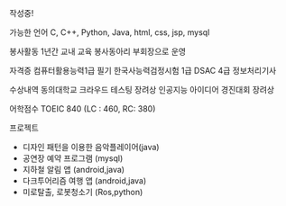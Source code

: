 작성중!

가능한 언어
C, C++, Python, Java, html, css, jsp, mysql

봉사활동
1년간 교내 교육 봉사동아리 부회장으로 운영

자격증
컴퓨터활용능력1급 필기
한국사능력검정시험 1급
DSAC 4급
정보처리기사 

수상내역
동의대학교 크라우드 테스팅 장려상
인공지능 아이디어 경진대회 장려상

어학점수
TOEIC 840 (LC : 460, RC: 380)

프로젝트
- 디자인 패턴을 이용한 음악플레이어(java)
- 공연장 예약 프로그램 (mysql)
- 지하철 알림 앱 (android,java)
- 다크투어리즘 여행 앱 (android,java)
- 미로탈출, 로봇청소기 (Ros,python)
